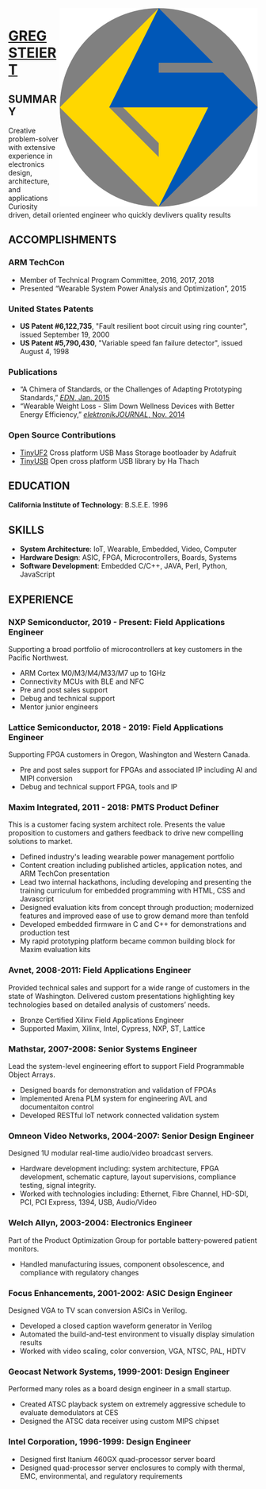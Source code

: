 <img style="float: right;" src="img/gs.svg">

# [GREG STEIERT](https://greg.steiert.net)

## SUMMARY
Creative problem-solver with extensive experience in electronics design, architecture, and applications  
Curiosity driven, detail oriented engineer who quickly devlivers quality results


## ACCOMPLISHMENTS

### ARM TechCon
* Member of Technical Program Committee, 2016, 2017, 2018
* Presented “Wearable System Power Analysis and Optimization”, 2015

### United States Patents
* **US Patent #6,122,735**, "Fault resilient boot circuit using ring counter", issued September 19, 2000
* **US Patent #5,790,430**, "Variable speed fan failure detector", issued August 4, 1998

### Publications
* “A Chimera of Standards, or the Challenges of Adapting Prototyping Standards,” [_EDN_,  Jan. 2015](https://www.edn.com/design/analog/4438443/A-Chimera-of-Standards--or-the-Challenges-of-Adapting-Prototyping-Standards)
* “Wearable Weight Loss - Slim Down Wellness Devices with Better Energy Efficiency,” [_elektronikJOURNAL_, Nov. 2014](https://www.elektronikjournal.de/wp-content/uploads/sites/8/2014/11/eJL_2014_07_Internet-PDF_gepr.pdf) 

### Open Source Contributions
* [TinyUF2](https://github.com/adafruit/tinyuf2/graphs/contributors) Cross platform USB Mass Storage bootloader by Adafruit
* [TinyUSB](https://github.com/hathach/tinyusb/graphs/contributors) Open cross platform USB library by Ha Thach

## EDUCATION
**California Institute of Technology**:  B.S.E.E. 1996 

## SKILLS
* **System Architecture**:  IoT, Wearable, Embedded, Video, Computer
* **Hardware Design**:  ASIC, FPGA, Microcontrollers, Boards, Systems
* **Software Development**:  Embedded C/C++, JAVA, Perl, Python, JavaScript

<div class="page"/>

## EXPERIENCE

### NXP Semiconductor, 2019 - Present:  Field Applications Engineer
Supporting a broad portfolio of microcontrollers at key customers in the Pacific Northwest.
* ARM Cortex M0/M3/M4/M33/M7 up to 1GHz
* Connectivity MCUs with BLE and NFC
* Pre and post sales support
* Debug and technical support
* Mentor junior engineers

### Lattice Semiconductor, 2018 - 2019:  Field Applications Engineer
Supporting FPGA customers in Oregon, Washington and Western Canada.
* Pre and post sales support for FPGAs and associated IP including AI and MIPI conversion
* Debug and technical support FPGA, tools and IP

### Maxim Integrated, 2011 - 2018:  PMTS Product Definer
This is a customer facing system architect role.  Presents the value proposition to customers and gathers feedback to drive new compelling solutions to market. 
* Defined industry's leading wearable power management portfolio
* Content creation including published articles, application notes, and ARM TechCon presentation
* Lead two internal hackathons, including developing and presenting the training curriculum for embedded programming with HTML, CSS and Javascript
* Designed evaluation kits from concept through production; modernized features and improved ease of use to grow demand more than tenfold
* Developed embedded firmware in C and C++ for demonstrations and production test
* My rapid prototyping platform became common building block for Maxim evaluation kits

### Avnet, 2008-2011:  Field Applications Engineer
Provided technical sales and support for a wide range of customers in the state of Washington.  Delivered custom presentations highlighting key technologies based on detailed analysis of customers’ needs.
* Bronze Certified Xilinx Field Applications Engineer
* Supported Maxim, Xilinx, Intel, Cypress, NXP, ST, Lattice

### Mathstar, 2007-2008:  Senior Systems Engineer 
Lead the system-level engineering effort to support Field Programmable Object Arrays.  
* Designed boards for demonstration and validation of FPOAs
* Implemented Arena PLM system for engineering AVL and documentaiton control
* Developed RESTful IoT network connected validation system

### Omneon Video Networks, 2004-2007:  Senior Design Engineer
Designed 1U modular real-time audio/video broadcast servers.   
* Hardware development including:  system architecture, FPGA development, schematic capture, layout supervisions, compliance testing, signal integrity. 
* Worked with technologies including:  Ethernet, Fibre Channel, HD-SDI, PCI, PCI Express, 1394, USB, Audio/Video

### Welch Allyn, 2003-2004:  Electronics Engineer 
Part of the Product Optimization Group for portable battery-powered patient monitors.  
* Handled manufacturing issues, component obsolescence, and compliance with regulatory changes  

### Focus Enhancements, 2001-2002:  ASIC Design Engineer
Designed VGA to TV scan conversion ASICs in Verilog.    
* Developed a closed caption waveform generator in Verilog
* Automated the build-and-test environment to visually display simulation results
* Worked with video scaling, color conversion, VGA, NTSC, PAL, HDTV

### Geocast Network Systems, 1999-2001:  Design Engineer
Performed many roles as a board design engineer in a small startup.
* Created ATSC playback system on extremely aggressive schedule to evaluate demodulators at CES
* Designed the ATSC data receiver using custom MIPS chipset

### Intel Corporation, 1996-1999:  Design Engineer
* Designed first Itanium 460GX quad-processor server board
* Designed quad-processor server enclosures to comply with thermal, EMC, environmental, and regulatory requirements


